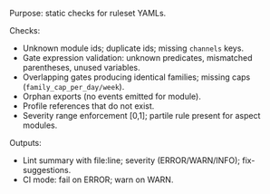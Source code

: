 <!-- >>> AUTO-GEN BEGIN: Ruleset Linter v1.0 (instructions) -->
Purpose: static checks for ruleset YAMLs.

Checks:
- Unknown module ids; duplicate ids; missing `channels` keys.
- Gate expression validation: unknown predicates, mismatched parentheses, unused variables.
- Overlapping gates producing identical families; missing caps (`family_cap_per_day/week`).
- Orphan exports (no events emitted for module).
- Profile references that do not exist.
- Severity range enforcement [0,1]; partile rule present for aspect modules.

Outputs:
- Lint summary with file:line; severity (ERROR/WARN/INFO); fix-suggestions.
- CI mode: fail on ERROR; warn on WARN.
<!-- >>> AUTO-GEN END: Ruleset Linter v1.0 (instructions) -->
